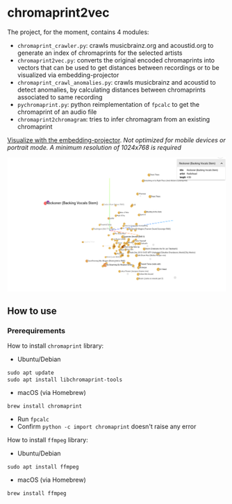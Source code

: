 # chromaprint2vec

The project, for the moment, contains 4 modules:
- `chromaprint_crawler.py`: crawls musicbrainz.org and acoustid.org to generate an index of chromaprints for the selected artists
- `chromaprint2vec.py`: converts the original encoded chromaprints into vectors that can be used to get distances between recordings or to be visualized via embedding-projector
- `chromaprint_crawl_anomalies.py`: crawls musicbrainz and acoustid to detect anomalies, by calculating distances between chromaprints associated to same recording
- `pychromaprint.py`: python reimplementation of `fpcalc` to get the chromaprint of an audio file
- `chromaprint2chromagram`: tries to infer chromagram from an existing chromaprint

[Visualize with the embedding-projector](https://muoten.github.io/embedding-projector-standalone/). *Not optimized for mobile devices or portrait mode. A minimum resolution of 1024x768 is required* 

[![Projector example](images/projector_example.png)](https://muoten.github.io/embedding-projector-standalone/)

## How to use

### Prerequirements
How to install `chromaprint` library:
- Ubuntu/Debian
```
sudo apt update
sudo apt install libchromaprint-tools
```
- macOS (via Homebrew)
```
brew install chromaprint
```
- Run `fpcalc`
- Confirm `python -c import chromaprint` doesn't raise any error

How to install `ffmpeg` library:
- Ubuntu/Debian
```
sudo apt install ffmpeg
```

- macOS (via Homebrew)
```
brew install ffmpeg
```